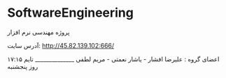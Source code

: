 # SoftwareEngineering
پروژه مهندسی نرم افزار

آدرس سایت: http://45.82.139.102:666/


اعضای گروه : علیرضا افشار - یاشار نعمتی - مریم لطفی  ______________ تایم ۱۷:۱۵ روز پنجشنبه

